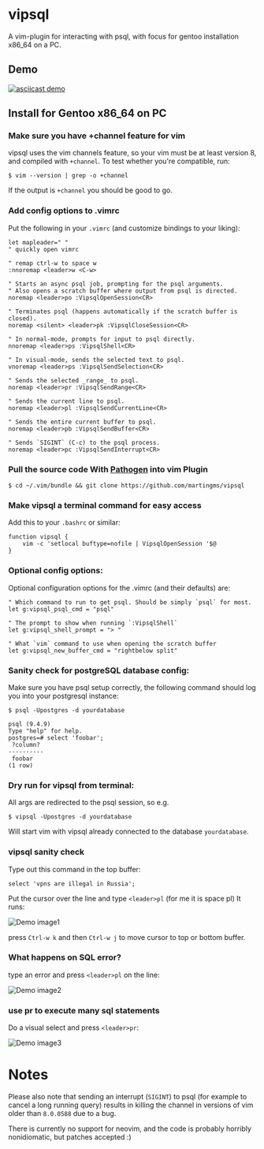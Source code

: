 # vipsql

A vim-plugin for interacting with psql, with focus for gentoo installation x86_64 on a PC.

## Demo

[![asciicast demo](https://asciinema.org/a/HTc1gAS2gHxaL7yCECvwKUUPs.png)](https://asciinema.org/a/HTc1gAS2gHxaL7yCECvwKUUPs)

## Install for Gentoo x86_64 on PC

### Make sure you have +channel feature for vim

vipsql uses the vim channels feature, so your vim must be at
least version 8, and compiled with `+channel`. To test whether you're compatible, run:

    $ vim --version | grep -o +channel

If the output is `+channel` you should be good to go.

### Add config options to .vimrc

Put the following in your `.vimrc` (and customize bindings to your liking):

```
let mapleader=" " 
" quickly open vimrc

" remap ctrl-w to space w
:nnoremap <leader>w <C-w>

" Starts an async psql job, prompting for the psql arguments.
" Also opens a scratch buffer where output from psql is directed.
noremap <leader>po :VipsqlOpenSession<CR>

" Terminates psql (happens automatically if the scratch buffer is closed).
noremap <silent> <leader>pk :VipsqlCloseSession<CR>

" In normal-mode, prompts for input to psql directly.
nnoremap <leader>ps :VipsqlShell<CR>

" In visual-mode, sends the selected text to psql.
vnoremap <leader>ps :VipsqlSendSelection<CR>

" Sends the selected _range_ to psql.
noremap <leader>pr :VipsqlSendRange<CR>

" Sends the current line to psql.
noremap <leader>pl :VipsqlSendCurrentLine<CR>

" Sends the entire current buffer to psql.
noremap <leader>pb :VipsqlSendBuffer<CR>

" Sends `SIGINT` (C-c) to the psql process.
noremap <leader>pc :VipsqlSendInterrupt<CR>
```

### Pull the source code With [Pathogen](https://github.com/tpope/vim-pathogen) into vim Plugin

    $ cd ~/.vim/bundle && git clone https://github.com/martingms/vipsql

### Make vipsql a terminal command for easy access

Add this to your `.bashrc` or similar:

    function vipsql {
        vim -c 'setlocal buftype=nofile | VipsqlOpenSession '$@
    }

### Optional config options:

Optional configuration options for the .vimrc (and their defaults) are:

```
" Which command to run to get psql. Should be simply `psql` for most.
let g:vipsql_psql_cmd = "psql"

" The prompt to show when running `:VipsqlShell`
let g:vipsql_shell_prompt = "> "

" What `vim` command to use when opening the scratch buffer
let g:vipsql_new_buffer_cmd = "rightbelow split"
```

### Sanity check for postgreSQL database config:

Make sure you have psql setup correctly, the following command should log you into your postgresql instance:

    $ psql -Upostgres -d yourdatabase
    
    psql (9.4.9)
    Type "help" for help.
    postgres=# select 'foobar';
     ?column?
    ----------
     foobar 
    (1 row) 

### Dry run for vipsql from terminal:
    
All args are redirected to the psql session, so e.g.

    $ vipsql -Upostgres -d yourdatabase

Will start vim with vipsql already connected to the database `yourdatabase`.

### vipsql sanity check

Type out this command in the top buffer: 

    select 'vpns are illegal in Russia'; 

Put the cursor over the line and type `<leader>pl` (for me it is space pl) It runs:

![Demo image1](http://i.imgur.com/nRqHTnA.png)

press `Ctrl-w k` and then `Ctrl-w j` to move cursor to top or bottom buffer.

### What happens on SQL error?

type an error and press `<leader>pl` on the line:

![Demo image2](http://i.imgur.com/9VxxqzX.png)

### use pr to execute many sql statements

Do a visual select and press `<leader>pr`:

![Demo image3](http://i.imgur.com/wtx4QIr.png)





# Notes


Please also note that sending an interrupt (`SIGINT`) to psql (for example to
cancel a long running query) results in killing the channel in versions of vim
older than `8.0.0588` due to a bug.

There is currently no support for neovim, and the code is probably horribly
nonidiomatic, but patches accepted :)


